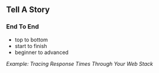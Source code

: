 ## Tell A Story

### End To End

* top to bottom
* start to finish
* beginner to advanced

_Example: Tracing Response Times Through Your Web Stack_
